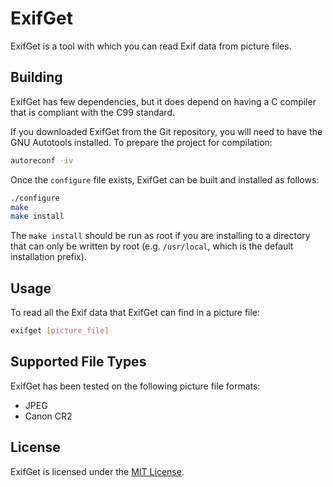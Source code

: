 # ExifGet

ExifGet is a tool with which you can read Exif data from picture files.

## Building

ExifGet has few dependencies, but it does depend on having a C compiler that is
compliant with the C99 standard.

If you downloaded ExifGet from the Git repository, you will need to have the
GNU Autotools installed. To prepare the project for compilation:

```sh
autoreconf -iv
```

Once the `configure` file exists, ExifGet can be built and installed as
follows:

```sh
./configure
make
make install
```

The `make install` should be run as root if you are installing to a directory
that can only be written by root (e.g. `/usr/local`, which is the default
installation prefix).

## Usage

To read all the Exif data that ExifGet can find in a picture file:

```sh
exifget [picture_file]
```

## Supported File Types

ExifGet has been tested on the following picture file formats:

* JPEG
* Canon CR2

## License

ExifGet is licensed under the
[MIT License](https://opensource.org/licenses/MIT).
